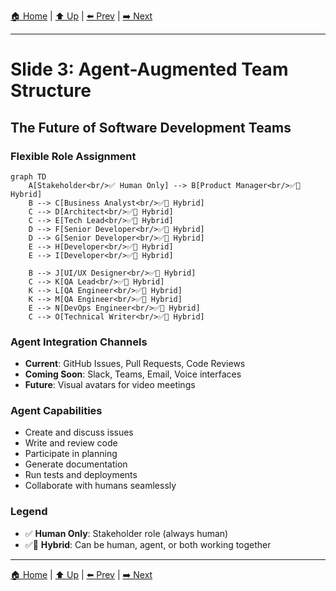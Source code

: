[🏠 Home](../slide-deck.md) | [⬆️ Up](../slide-deck.md) | [⬅️ Prev](slide-02-classical-team.md) | [➡️ Next](slide-04-cost-comparison.md)

---

# Slide 3: Agent-Augmented Team Structure

## The Future of Software Development Teams

### Flexible Role Assignment

```mermaid
graph TD
    A[Stakeholder<br/>✅ Human Only] --> B[Product Manager<br/>✅🤖 Hybrid]
    B --> C[Business Analyst<br/>✅🤖 Hybrid]
    C --> D[Architect<br/>✅🤖 Hybrid]
    C --> E[Tech Lead<br/>✅🤖 Hybrid]
    D --> F[Senior Developer<br/>✅🤖 Hybrid]
    D --> G[Senior Developer<br/>✅🤖 Hybrid]
    E --> H[Developer<br/>✅🤖 Hybrid]
    E --> I[Developer<br/>✅🤖 Hybrid]

    B --> J[UI/UX Designer<br/>✅🤖 Hybrid]
    C --> K[QA Lead<br/>✅🤖 Hybrid]
    K --> L[QA Engineer<br/>✅🤖 Hybrid]
    K --> M[QA Engineer<br/>✅🤖 Hybrid]
    E --> N[DevOps Engineer<br/>✅🤖 Hybrid]
    C --> O[Technical Writer<br/>✅🤖 Hybrid]
```

### Agent Integration Channels

- **Current**: GitHub Issues, Pull Requests, Code Reviews
- **Coming Soon**: Slack, Teams, Email, Voice interfaces
- **Future**: Visual avatars for video meetings

### Agent Capabilities

- Create and discuss issues
- Write and review code
- Participate in planning
- Generate documentation
- Run tests and deployments
- Collaborate with humans seamlessly

### Legend

- ✅ **Human Only**: Stakeholder role (always human)
- ✅🤖 **Hybrid**: Can be human, agent, or both working together

---

[🏠 Home](../slide-deck.md) | [⬆️ Up](../slide-deck.md) | [⬅️ Prev](slide-02-classical-team.md) | [➡️ Next](slide-04-cost-comparison.md)
